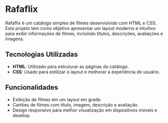 # Rafaflix

Rafaflix é um catálogo simples de filmes desenvolvido com HTML e CSS. Este projeto tem como objetivo apresentar um layout moderno e intuitivo para exibir informações de filmes, incluindo títulos, descrições, avaliações e imagens.

## Tecnologias Utilizadas

- **HTML**: Utilizado para estruturar as páginas do catálogo.
- **CSS**: Usado para estilizar o layout e melhorar a experiência do usuário.

## Funcionalidades

- Exibição de filmes em um layout em grade.
- Cartões de filmes com título, imagem, descrição e avaliação.
- Design responsivo para melhor visualização em dispositivos móveis e desktop.
